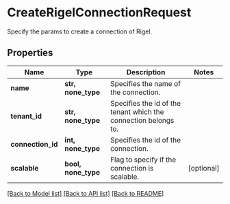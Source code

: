 # CreateRigelConnectionRequest

Specify the params to create a connection of Rigel.

## Properties
Name | Type | Description | Notes
------------ | ------------- | ------------- | -------------
**name** | **str, none_type** | Specifies the name of the connection. | 
**tenant_id** | **str, none_type** | Specifies the id of the tenant which the connection belongs to. | 
**connection_id** | **int, none_type** | Specifies the id of the connection. | 
**scalable** | **bool, none_type** | Flag to specify if the connection is scalable. | [optional] 

[[Back to Model list]](../README.md#documentation-for-models) [[Back to API list]](../README.md#documentation-for-api-endpoints) [[Back to README]](../README.md)


